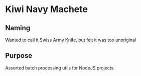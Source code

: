 # Kiwi Navy Machete

## Naming

Wanted to call it Swiss Army Knife, but felt it was too unoriginal

## Purpose

Assorted batch processing utils for NodeJS projects.
